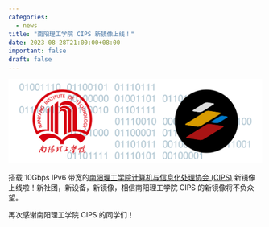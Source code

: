 ```yaml
---
categories:
  - news
title: "南阳理工学院 CIPS 新镜像上线！"
date: 2023-08-28T21:00:00+08:00
important: false
draft: false
---
```


![南阳理工学院 CIPS 镜像上线！](https://raw.githubusercontent.com/AOSC-Dev/newsroom/master/special-issue/20230828/imgs/new-mirror-nit-cips.png)

搭载 10Gbps IPv6 带宽的[南阳理工学院计算机与信息化处理协会 (CIPS)](https://mirror.nyist.edu.cn/) 新镜像上线啦！新社团，新设备，新镜像，相信南阳理工学院 CIPS 的新镜像将不负众望。

再次感谢南阳理工学院 CIPS 的同学们！